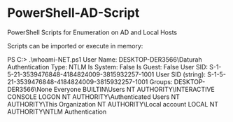 # PowerShell-AD-Script
PowerShell Scripts for Enumeration on AD and Local Hosts

Scripts can be imported or execute in memory:

PS C:\> .\whoami-NET.ps1
User Name: DESKTOP-DER3566\Daturah
Authentication Type: NTLM
Is System: False
Is Guest: False
User SID: S-1-5-21-3539476848-4184824009-3815932257-1001
User SID (string): S-1-5-21-3539476848-4184824009-3815932257-1001
Groups:
  DESKTOP-DER3566\None
  Everyone
  BUILTIN\Users
  NT AUTHORITY\INTERACTIVE
  CONSOLE LOGON
  NT AUTHORITY\Authenticated Users
  NT AUTHORITY\This Organization
  NT AUTHORITY\Local account
  LOCAL
  NT AUTHORITY\NTLM Authentication
